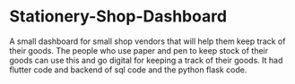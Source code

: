 # Stationery-Shop-Dashboard
A small dashboard for small shop vendors that will help them keep track of their goods. The people who use paper and pen to keep stock of their goods can use this and go digital for keeping a track of their goods. It had flutter code and backend of sql code and the python flask code.
